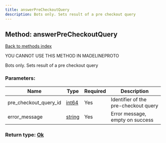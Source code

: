 ```yaml
---
title: answerPreCheckoutQuery
description: Bots only. Sets result of a pre checkout query
---
```

## Method: answerPreCheckoutQuery  
[Back to methods index](index.md)


YOU CANNOT USE THIS METHOD IN MADELINEPROTO


Bots only. Sets result of a pre checkout query

### Parameters:

| Name     |    Type       | Required | Description |
|----------|---------------|----------|-------------|
|pre\_checkout\_query\_id|[int64](../constructors/int64.md) | Yes|Identifier of the pre-checkout query|
|error\_message|[string](../types/string.md) | Yes|Error message, empty on success|


### Return type: [Ok](../types/Ok.md)

